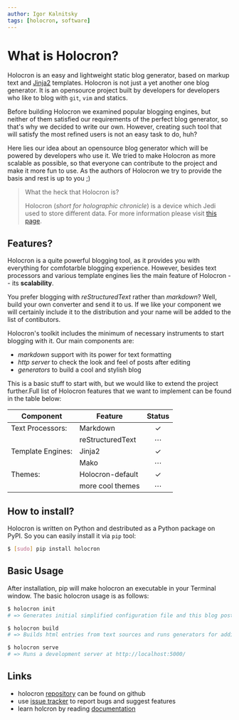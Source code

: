 ```yaml
---
author: Igor Kalnitsky
tags: [holocron, software]
---
```


What is Holocron?
=================

Holocron is an easy and lightweight static blog generator, based on markup
text and [Jinja2] templates. Holocron is not just a yet another one blog
generator. It is an opensource project built by developers for developers
who like to blog with `git`, `vim` and statics.

Before building Holocron we examined popular blogging engines, but neither of
them satisfied our requirements of the perfect blog generator, so that's why
we decided to write our own. However, creating such tool that will satisfy the
most refined users is not an easy task to do, huh?

Here lies our idea about an opensource blog generator which will be powered
by developers who use it. We tried to make Holocron as more scalable as
possible,  so that everyone can contribute to the project and make it more
fun to use. As the authors of Holocron we try to provide the basis and rest
is up to you ;)

[Jinja2]: http://jinja.pocoo.org/docs/


> What the heck that Holocron is?
>
> Holocron (*short for holographic chronicle*) is a device which Jedi used to
> store different data. For more information please visit [this page].

[this page]: http://starwars.wikia.com/wiki/Holocron


Features?
---------

Holocron is a quite powerful blogging tool, as it provides you with everything
for comfotarble blogging experience. However, besides text processors and
various template engines lies the main feature of Holocron -- its __scalability__.

You prefer blogging with _reStructuredText_ rather than _markdown_? Well,
build your own converter and send it to us. If we like your component we will
certainly include it to the distribution and your name will be added to the
list of contibutors.

Holocron's toolkit includes the minimum of necessary instruments to start
blogging with it. Our main components are:

- _markdown_ support with its power for text formatting
- _http server_ to check the look and feel of posts after editing
- _generators_ to build a cool and stylish blog

This is a basic stuff to start with, but we would like to extend the project
further.Full list of Holocron features that we want to implement can be found
in the table below:

Component            | Feature          | Status
---------            | -------          | :----:
Text Processors:     | Markdown         | ✓
                     | reStructuredText | ⋯
Template Engines:    | Jinja2           | ✓
                     | Mako             | ⋯
Themes:              | Holocron-default | ✓
                     | more cool themes | ⋯


How to install?
---------------

Holocron is written on Python and destributed as a Python package on PyPI.
So you can easily install it via `pip` tool:

```bash
$ [sudo] pip install holocron
```

Basic Usage
-----------

After installation, pip will make holocron an executable in your Terminal window.
The basic holocron usage is as follows:

```bash
$ holocron init
# => Generates initial simplified configuration file and this blog post as example

$ holocron build
# => Builds html entries from text sources and runs generators for additional content

$ holocron serve
# => Runs a development server at http://localhost:5000/
```

Links
-----

- holocron [repository] can be found on github
- use [issue tracker] to report bugs and suggest features
- learn holcron by reading [documentation]

[repository]: https://github.com/ikalnitsky/holocron
[issue tracker]: https://github.com/ikalnitsky/holocron/issues
[documentation]: https://readthedocs.org
